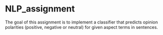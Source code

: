 # NLP_assignment
The goal of this assignment is to implement a classifier that predicts opinion polarities (positive, negative or neutral) for given aspect terms in sentences. 

